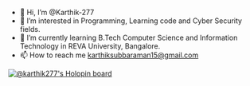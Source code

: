 - 👋 Hi, I’m @Karthik-277
- 👀 I’m interested in Programming, Learning code and Cyber Security fields.
- 🌱 I’m currently learning B.Tech Computer Science and Information Technology in REVA University, Bangalore.
- 📫 How to reach me karthiksubbaraman15@gmail.com

<!---
Karthik-277/Karthik-277 is a ✨ special ✨ repository because its `README.md` (this file) appears on your GitHub profile.
You can click the Preview link to take a look at your changes.
--->
[![@karthik277's Holopin board](https://holopin.io/api/user/board?user=karthik277)](https://holopin.io/@karthik277)
